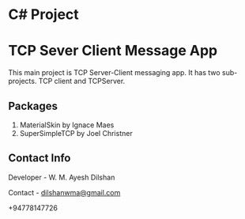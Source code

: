 # C# Project
# TCP Sever Client Message App

This main project is TCP Server-Client messaging app. It has two sub-projects. TCP client and TCPServer.


## Packages
01. MaterialSkin by Ignace Maes 
02. SuperSimpleTCP by Joel Christner


## Contact Info
Developer - W. M. Ayesh Dilshan

Contact - dilshanwma@gmail.com

+94778147726
